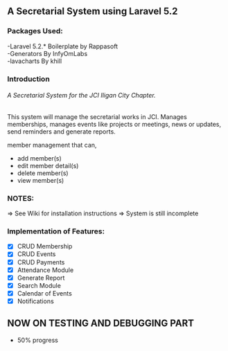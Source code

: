 ## A Secretarial System using Laravel 5.2

### Packages Used:
-Laravel 5.2.* Boilerplate by Rappasoft <br />
-Generators By InfyOmLabs <br />
-lavacharts By khill

### Introduction

###### A Secretarial System for the JCI Iligan City Chapter.
This system will manage the secretarial works in JCI.
Manages memberships, manages events like projects or meetings,
news or updates, send reminders and generate reports.

member management that can,
  - add member(s) 
  - edit member detail(s) 
  - delete member(s) 
  - view member(s) 
  
### NOTES:
=> See Wiki for installation instructions
=> System is still incomplete  

### Implementation of Features:
- [x] CRUD Membership 
- [x] CRUD Events 
- [x] CRUD Payments
- [x] Attendance Module
- [x] Generate Report
- [x] Search Module 
- [x] Calendar of Events
- [x] Notifications

## NOW ON TESTING AND DEBUGGING PART
- 50% progress
